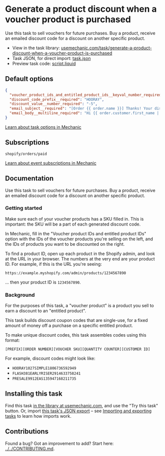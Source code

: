 # Generate a product discount when a voucher product is purchased

Use this task to sell vouchers for future purchases. Buy a product, receive an emailed discount code for a discount on another specific product.

* View in the task library: [usemechanic.com/task/generate-a-product-discount-when-a-voucher-product-is-purchased](https://usemechanic.com/task/generate-a-product-discount-when-a-voucher-product-is-purchased)
* Task JSON, for direct import: [task.json](../../tasks/generate-a-product-discount-when-a-voucher-product-is-purchased.json)
* Preview task code: [script.liquid](./script.liquid)

## Default options

```json
{
  "voucher_product_ids_and_entitled_product_ids__keyval_number_required": {},
  "discount_code_prefix__required": "HOORAY",
  "discount_value__number_required": "-5",
  "email_subject__required": "[Order {{ order.name }}] Thanks! Your discount is attached.",
  "email_body__multiline_required": "Hi {{ order.customer.first_name | default: \"there\" }},\n\nThanks for your order! Here's your discount code:\n\n<code>DISCOUNT_CODE</code>\n\nYour purchase of VOUCHER_PRODUCT_TITLE has earned you a one-time discount on a future order of ENTITLED_PRODUCT_TITLE.\n\nThanks,\nThe team at {{ shop.name }}"
}
```

[Learn about task options in Mechanic](https://docs.usemechanic.com/article/471-task-options)

## Subscriptions

```liquid
shopify/orders/paid
```

[Learn about event subscriptions in Mechanic](https://docs.usemechanic.com/article/408-subscriptions)

## Documentation

Use this task to sell vouchers for future purchases. Buy a product, receive an emailed discount code for a discount on another specific product.

### Getting started

Make sure each of your voucher products has a SKU filled in. This is important: the SKU will be a part of each generated discount code.

In Mechanic, fill in the "Voucher product IDs and entitled product IDs" option with the IDs of the voucher products you're selling on the left, and the IDs of products you want to be discounted on the right.

To find a product ID, open up each product in the Shopify admin, and look at the URL in your browser. The numbers at the very end are your product ID. For example, if this is the URL you're seeing:

```
https://example.myshopify.com/admin/products/1234567890
```

... then your product ID is `1234567890`.

### Background

For the purposes of this task, a "voucher product" is a product you sell to earn a discount to an "entitled product".

This task builds discount coupon codes that are single-use, for a fixed amount of money off a purchase on a specific entitled product.

To make unique discount codes, this task assembles codes using this format:

```
[PREFIX][ORDER NUMBER][VOUCHER SKU][QUANTITY COUNTER][CUSTOMER ID]
```

For example, discount codes might look like:

* `HOORAY1027SIMPLE1806736592949`
* `FLASH381EARLYRISER2914633758241`
* `PRESALE9912EAS135947168211735`

## Installing this task

Find this task [in the library at usemechanic.com](https://usemechanic.com/task/generate-a-product-discount-when-a-voucher-product-is-purchased), and use the "Try this task" button. Or, import [this task's JSON export](../../tasks/generate-a-product-discount-when-a-voucher-product-is-purchased.json) – see [Importing and exporting tasks](https://docs.usemechanic.com/article/505-importing-and-exporting-tasks) to learn how imports work.

## Contributions

Found a bug? Got an improvement to add? Start here: [../../CONTRIBUTING.md](../../CONTRIBUTING.md).
